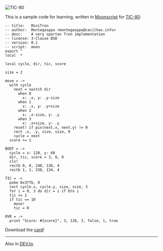 ![TIC-80](//cacilhas.info/img/tic80.png)

This is a sample code for learning, written in [Moonscript](https://moonscript.org/) for [TIC-80](https://tic80.com/):

    -- title:   MiniTron
    -- author:  Montegasppa <montegasppa@cacilhas.info>
    -- desc:    A very spartan Tron implementation
    -- license: 3-Clause BSD
    -- version: 0.1
    -- script:  moon
    export ^
    local  *
    
    local cycle, dir, tic, score
    
    size = 2
    
    move = ->
      with cycle
        next = switch dir
          when 0
            x: .x, y: .y-size
          when 1
            x: .x, y: .y+size
          when 2
            x: .x-size, y: .y
          when 3
            x: .x+size, y: .y
        reset! if pix(next.x, next.y) != 0
        rect .x, .y, size, size, 9
        cycle = next
      score += 1
    
    BOOT = ->
      cycle = x: 120, y: 68
      dir, tic, score = 3, 0, 0
      cls!
      rectb 0, 0, 240, 136, 4
      rectb 1, 1, 238, 134, 4
    
    TIC = ->
      poke 0x3ffb, 0
      rect cycle.x, cycle.y, size, size, 3
      for i = 0, 3 do dir = i if btn i
      tic += 1
      if tic == 10
        move!
        tic = 0
    
    OVR = ->
      print "Score: #{score}", 3, 128, 3, false, 1, true

Download the [card](//cacilhas.info/misc/minitron.tic)!

* * *

Also in [DEV.to](https://dev.to/cacilhas/a-minitron-in-47-lines-10d6).